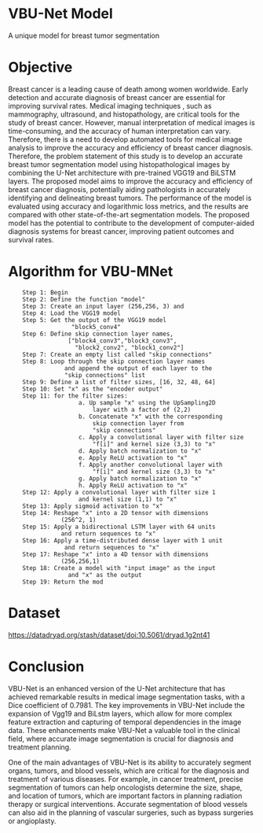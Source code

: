 # VBU-Net Model
A unique model for breast tumor segmentation

# Objective
Breast cancer is a leading cause of death among women worldwide. Early detection and accurate diagnosis of breast cancer are essential for improving survival rates. Medical imaging techniques , such as mammography, ultrasound, and histopathology, are critical tools for the study of breast cancer. However, manual interpretation of medical images is time-consuming, and the accuracy of human interpretation can vary. Therefore, there is a need to develop automated tools for medical image analysis to improve the accuracy and efficiency of breast cancer diagnosis. Therefore, the problem statement of this study is to develop an accurate breast tumor segmentation model using histopathological images by combining the U-Net architecture with pre-trained VGG19 and BiLSTM layers. The proposed model aims to improve the accuracy and efficiency of breast cancer diagnosis, potentially aiding pathologists in accurately identifying and delineating breast tumors. The performance of the model is evaluated using accuracy and logarithmic loss metrics, and the results are compared with other state-of-the-art segmentation models. The proposed model has the potential to contribute to the development of computer-aided diagnosis systems for breast cancer, improving patient outcomes and survival rates.

# Algorithm for VBU-MNet



        Step 1: Begin
        Step 2: Define the function "model"
        Step 3: Create an input layer (256,256, 3) and 
        Step 4: Load the VGG19 model 
        Step 5: Get the output of the VGG19 model                                               
                      "block5_conv4"
        Step 6: Define skip connection layer names, 
                     ["block4_conv3","block3_conv3",
                       "block2_conv2", "block1_conv2"]
        Step 7: Create an empty list called "skip connections"
        Step 8: Loop through the skip connection layer names 
                    and append the output of each layer to the 
                    "skip connections" list
        Step 9: Define a list of filter sizes, [16, 32, 48, 64]
        Step 10: Set "x" as the "encoder output"
        Step 11: for the filter sizes:
                        a. Up sample "x" using the UpSampling2D
                            layer with a factor of (2,2)
                        b. Concatenate "x" with the corresponding 
                            skip connection layer from 
                            "skip connections"
                        c. Apply a convolutional layer with filter size 
                            "f[i]" and kernel size (3,3) to "x"
                        d. Apply batch normalization to "x"
                        e. Apply ReLU activation to "x"
                        f. Apply another convolutional layer with 
                            "f[i]" and kernel size (3,3) to "x"
                        g. Apply batch normalization to "x"
                        h. Apply ReLU activation to "x"
        Step 12: Apply a convolutional layer with filter size 1 
                        and kernel size (1,1) to "x"
        Step 13: Apply sigmoid activation to "x"
        Step 14: Reshape "x" into a 2D tensor with dimensions 
                   (256^2, 1)
        Step 15: Apply a bidirectional LSTM layer with 64 units 
                   and return sequences to "x"
        Step 16: Apply a time-distributed dense layer with 1 unit 
                    and return sequences to "x"
        Step 17: Reshape "x" into a 4D tensor with dimensions 
                   (256,256,1)
        Step 18: Create a model with "input image" as the input 
                     and "x" as the output
        Step 19: Return the mod 


# Dataset
https://datadryad.org/stash/dataset/doi:10.5061/dryad.1g2nt41

# Conclusion
VBU-Net is an enhanced version of the U-Net architecture that has achieved remarkable results in medical image segmentation tasks, with a Dice coefficient of 0.7981. The key improvements in VBU-Net include the expansion of Vgg19 and BiLstm layers, which allow for more complex feature extraction and capturing of temporal dependencies in the image data. These enhancements make VBU-Net a valuable tool in the clinical field, where accurate image segmentation is crucial for diagnosis and treatment planning.

One of the main advantages of VBU-Net is its ability to accurately segment organs, tumors, and blood vessels, which are critical for the diagnosis and treatment of various diseases. For example, in cancer treatment, precise segmentation of tumors can help oncologists determine the size, shape, and location of tumors, which are important factors in planning radiation therapy or surgical interventions. Accurate segmentation of blood vessels can also aid in the planning of vascular surgeries, such as bypass surgeries or angioplasty.


